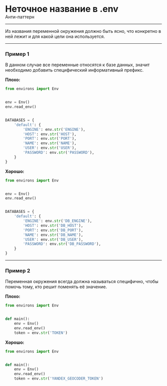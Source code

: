 
<div>
    <h1 style="margin: 0;">Неточное название в .env</h1>
    <p style="margin: 0;">Анти-паттерн</p>
</div>

***

Из названия переменной окружения должно быть ясно, что конкретно в ней лежит и для какой цели она используется.

***

### Пример 1

В данном случае все переменные относятся к базе данных, значит необходимо добавить специфический информативный префикс.

**Плохо:**
```python
from environs import Env


env = Env()
env.read_env()


DATABASES = {
    'default': {
        'ENGINE': env.str('ENGINE'),
        'HOST': env.str('HOST'),
        'PORT': env.str('PORT'),
        'NAME': env.str('NAME'),
        'USER': env.str('USER'),
        'PASSWORD': env.str('PASSWORD'),
    }
}
```
**Хорошо:**
```python
from environs import Env


env = Env()
env.read_env()


DATABASES = {
    'default': {
        'ENGINE': env.str('DB_ENGINE'),
        'HOST': env.str('DB_HOST'),
        'PORT': env.str('DB_PORT'),
        'NAME': env.str('DB_NAME'),
        'USER': env.str('DB_USER'),
        'PASSWORD': env.str('DB_PASSWORD'),
    }
}
```
***

### Пример 2

Переменная окружения всегда должна называться специфично, чтобы помочь тому, кто решит поменять её значение.

**Плохо:**
```python
from environs import Env


def main():
    env = Env()
    env.read_env()
    token = env.str('TOKEN')
```
**Хорошо:**
```python
from environs import Env


def main():
    env = Env()
    env.read_env()
    token = env.str('YANDEX_GEOCODER_TOKEN')
```

